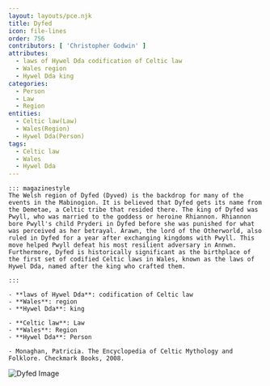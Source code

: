```yaml
---
layout: layouts/pce.njk
title: Dyfed
icon: file-lines
order: 756
contributors: [ 'Christopher Godwin' ]
attributes:
  - laws of Hywel Dda codification of Celtic law
  - Wales region
  - Hywel Dda king
categories:
  - Person
  - Law
  - Region
entities:
  - Celtic law(Law)
  - Wales(Region)
  - Hywel Dda(Person)
tags:
  - Celtic law
  - Wales
  - Hywel Dda
---
```

``` tab [group1:Info]
::: magazinestyle
The Welsh region of Dyfed (Dyved) is the backdrop for many of the events in the Mabinogion. It is believed that Dyfed gets its name from the Demetae, a Celtic tribe that resided there. The king of Dyfed was Pwyll, who was married to the goddess or heroine Rhiannon. Rhiannon bore Pwyll's child Pryderi in Dyfed before she was punished for what was perceived as her betrayal. Arawn, the lord of the Otherworld, also ruled in Dyfed for a year after exchanging kingdoms with Pwyll. This move helped Pwyll defeat his most resilient adversary in Annwn. Furthermore, Dyfed is historically significant as the birthplace of the first set of codified Celtic laws in Wales, known as the laws of Hywel Dda, named after the king who crafted them.

:::
```
``` tab [group1:Attributes]
- **laws of Hywel Dda**: codification of Celtic law
- **Wales**: region
- **Hywel Dda**: king
```
``` tab [group1:Entities]
- **Celtic law**: Law
- **Wales**: Region
- **Hywel Dda**: Person
```
``` tab [group1:Sources]
- Monaghan, Patricia. The Encyclopedia of Celtic Mythology and Folklore. Checkmark Books, 2008.
```
![Dyfed Image](https://upload.wikimedia.org/wikipedia/commons/thumb/6/63/Dyfed_Preserved_County_in_Wales.svg/1200px-Dyfed_Preserved_County_in_Wales.svg.png)
